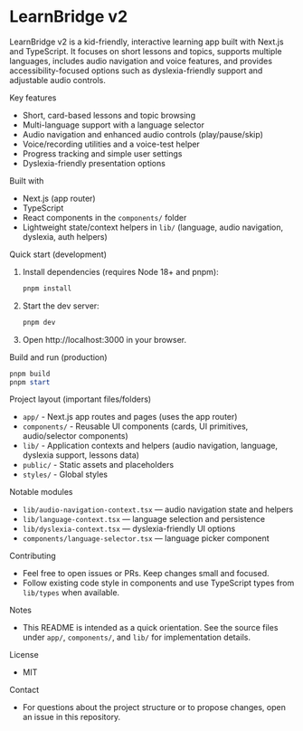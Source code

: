 # LearnBridge v2

LearnBridge v2 is a kid-friendly, interactive learning app built with Next.js and TypeScript. It focuses on short lessons and topics, supports multiple languages, includes audio navigation and voice features, and provides accessibility-focused options such as dyslexia-friendly support and adjustable audio controls.

Key features
- Short, card-based lessons and topic browsing
- Multi-language support with a language selector
- Audio navigation and enhanced audio controls (play/pause/skip)
- Voice/recording utilities and a voice-test helper
- Progress tracking and simple user settings
- Dyslexia-friendly presentation options

Built with
- Next.js (app router)
- TypeScript
- React components in the `components/` folder
- Lightweight state/context helpers in `lib/` (language, audio navigation, dyslexia, auth helpers)

Quick start (development)
1. Install dependencies (requires Node 18+ and pnpm):

	```powershell
	pnpm install
	```

2. Start the dev server:

	```powershell
	pnpm dev
	```

3. Open http://localhost:3000 in your browser.

Build and run (production)

```powershell
pnpm build
pnpm start
```

Project layout (important files/folders)
- `app/` - Next.js app routes and pages (uses the app router)
- `components/` - Reusable UI components (cards, UI primitives, audio/selector components)
- `lib/` - Application contexts and helpers (audio navigation, language, dyslexia support, lessons data)
- `public/` - Static assets and placeholders
- `styles/` - Global styles

Notable modules
- `lib/audio-navigation-context.tsx` — audio navigation state and helpers
- `lib/language-context.tsx` — language selection and persistence
- `lib/dyslexia-context.tsx` — dyslexia-friendly UI options
- `components/language-selector.tsx` — language picker component

Contributing
- Feel free to open issues or PRs. Keep changes small and focused.
- Follow existing code style in components and use TypeScript types from `lib/types` when available.

Notes
- This README is intended as a quick orientation. See the source files under `app/`, `components/`, and `lib/` for implementation details.

License
- MIT

Contact
- For questions about the project structure or to propose changes, open an issue in this repository.
